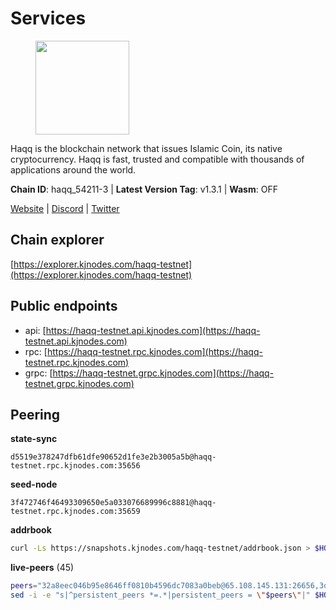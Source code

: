 # Services

<figure><img src="https://raw.githubusercontent.com/kj89/testnet_manuals/main/pingpub/logos/haqq.png" width="150" alt=""><figcaption></figcaption></figure>

Haqq is the blockchain network that issues Islamic Coin,  its native cryptocurrency. Haqq is fast, trusted and  compatible with thousands of applications around the world.

**Chain ID**: haqq_54211-3 | **Latest Version Tag**: v1.3.1 | **Wasm**: OFF

[Website](https://islamiccoin.net) | [Discord](https://discord.gg/hU9MHG5kZq) | [Twitter](https://twitter.com/Islamic_Coin)




## Chain explorer
[https://explorer.kjnodes.com/haqq-testnet](https://explorer.kjnodes.com/haqq-testnet)

## Public endpoints

* api: [https://haqq-testnet.api.kjnodes.com](https://haqq-testnet.api.kjnodes.com)
* rpc: [https://haqq-testnet.rpc.kjnodes.com](https://haqq-testnet.rpc.kjnodes.com)
* grpc: [https://haqq-testnet.grpc.kjnodes.com](https://haqq-testnet.grpc.kjnodes.com)

## Peering

**state-sync**

```text
d5519e378247dfb61dfe90652d1fe3e2b3005a5b@haqq-testnet.rpc.kjnodes.com:35656
```

**seed-node**

```text
3f472746f46493309650e5a033076689996c8881@haqq-testnet.rpc.kjnodes.com:35659
```

**addrbook**
```bash
curl -Ls https://snapshots.kjnodes.com/haqq-testnet/addrbook.json > $HOME/.haqqd/config/addrbook.json
```

**live-peers** (45)
```bash
peers="32a8eec046b95e8646ff0810b4596dc7083a0beb@65.108.145.131:26656,3df5a68b919177179c6dcb0b9c9354fd6bbba1c8@65.109.92.240:20116,59af99085c961a6a5c8dc4bc8b3abffda16ddccb@135.181.38.62:26656,6771e65c1b30cc514faf5943320fdda480fe9124@95.216.39.183:26656,d5519e378247dfb61dfe90652d1fe3e2b3005a5b@65.109.68.190:35656,56158e0f2acf850114e82644afceb565a73b08cc@185.144.99.95:26656,48a2a7762a579d25bca95b0a3548b714238dd60b@213.239.216.252:20656,0833039f717227ccd156d156ea772746b8ac6d71@146.19.24.139:26656,2d13d679b64e1a574904a140f72815644ec71131@65.21.133.125:30656,0629018cef2e53288757381ffdc0b84cbb5931cc@95.216.1.249:26656,230d299006a432b0f44534ca8a19c8c876c0ccb3@85.10.193.246:26656,23ff658b56fbb8bc73372973a34733ff5d79b435@142.132.202.50:11604,073a2d6ef69f04b563e160a0e33eab84ae093aa9@154.26.157.233:35656,62bf004201a90ce00df6f69390378c3d90f6dd7e@45.83.173.19:26656,f93085d78df16bbd16a525683af7f857ce1cd983@188.40.98.169:36656,f57fae1bdea281392b563a58978a2d8c0a37725f@95.217.233.234:26656,927a323649e7dd8d4c75da6e5edaee439652b46f@65.109.92.241:20116,afe8c5af90e2eef4a98bc998366e2e780a927599@65.108.126.46:34656,d9801eb3d439391f2ec2a27f4c117ce91c6aa1fc@149.102.133.40:35656,5034467ea06fed661f02770ca27197d033df71d2@149.102.132.138:35656,360d7095f3c1250a013cfe66c43a3f0790782f78@84.46.254.50:26656,ba56c564a5430632e59e2b08fc348735bc56b32f@154.12.232.140:26656,24e894d4d8a18276acf6051cccf369a1ce69842d@65.108.151.105:26656,7f2828e3910a4b165a65e5bfb2465c1e809bad3b@65.108.48.182:26656,1fefb6b75431482502e125a290deba1e7e539d4e@135.181.148.11:26656,b1c07038b5b9b96d6fb35e4bb417af7ed238e733@95.217.35.186:26656,b87827b470b0fa37e6ff5d10703ffbe4b35dec46@149.102.133.3:35656,47a269c3e30f70d8234a2afd8e9055e74129fde0@65.108.129.29:36656,c4428d0ec640829414efff4ae7a793004edad867@154.26.157.228:35656,a6dbf51663c0e4cbfd7dd3965ab8ad022de0952f@154.26.157.230:35656,78e3ef8adf819b479acc13a2f92ab5c0fa350aeb@66.45.231.30:11464,a884387139109784cad9193652b82ef20a85d713@38.242.159.148:26656,077d5d9169efb4b070ce7895d680a9d2148d522c@195.201.195.40:36656,ed145a35b436878c1f1c10634bd18600f3696e17@95.217.181.142:26656,90b1d14fc7393c6b6452ecf8b3cdd078a445a238@65.109.112.178:29656,00864d91f9a8c9431c3bc12422ae9593bc12db66@185.211.5.228:26656,a6150d39e4725d28a56f41ebf3c6d457c54bd2f1@34.138.250.4:26656,eb503dddcc41ba801c646d63cc762de4e9c43aa4@35.228.23.164:26656,d7ac44bf8f8d760c3df1a8695145021f35feb985@34.88.220.124:26656,b72f2156db8c87e679dc853730746ff40038120c@213.239.215.77:26656,331ca63236ba05842d561e22c0bcc8582efa60a1@209.126.80.192:26656,f50b6abb555c0d420834860d9a8f499801bb3ae8@135.181.62.222:26656,a40f6f6d9f5763f80a87438903ab905daeb4fa01@38.242.225.247:26656,90b40d2b773090b82aa7788c2d1937e4fd6d2dc0@65.108.231.124:19656,6ce864d853904ebef9400528f129d8fefa6f1827@91.211.251.232:36656"
sed -i -e "s|^persistent_peers *=.*|persistent_peers = \"$peers\"|" $HOME/.haqqd/config/config.toml
```

